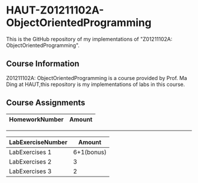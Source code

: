 # HAUT-Z01211102A-ObjectOrientedProgramming

This is the GitHub repository of my implementations of "Z01211102A: ObjectOrientedProgramming".

## Course Information

Z01211102A: ObjectOrientedProgramming is a course provided by Prof. Ma Ding at HAUT,this repository is my implementations of labs in this course.

## Course Assignments

|HomeworkNumber|Amount|
|---|---|

---

|LabExerciseNumber|Amount|
|---|---|
|LabExercises 1|6+1(bonus)|
|LabExercises 2|3|
|LabExercises 3|2|
